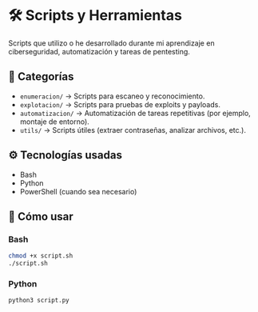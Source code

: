 # 🛠️ Scripts y Herramientas

Scripts que utilizo o he desarrollado durante mi aprendizaje en ciberseguridad, automatización y tareas de pentesting.

## 📁 Categorías

- `enumeracion/` → Scripts para escaneo y reconocimiento.
- `explotacion/` → Scripts para pruebas de exploits y payloads.
- `automatizacion/` → Automatización de tareas repetitivas (por ejemplo, montaje de entorno).
- `utils/` → Scripts útiles (extraer contraseñas, analizar archivos, etc.).

## ⚙️ Tecnologías usadas

- Bash
- Python
- PowerShell (cuando sea necesario)

## 🧪 Cómo usar
### Bash
```bash
chmod +x script.sh
./script.sh
```
### Python
```bash
python3 script.py
```
